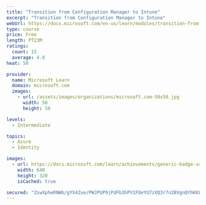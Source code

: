 ```yaml
---
title: "Transition from Configuration Manager to Intune"
excerpt: "Transition from Configuration Manager to Intune"
webUrl: https://docs.microsoft.com/en-us/learn/modules/transition-from-configuration-manager-to-intune/
type: course
price: Free
length: PT23M
ratings:
  count: 15
  average: 4.8
heat: 50

provider:
  name: Microsoft Learn
  domain: microsoft.com
  images:
    - url: /assets/images/organizations/microsoft.com-50x50.jpg
      width: 50
      height: 50

levels:
  - Intermediate

topics:
  - Azure
  - Identity

images:
  - url: https://docs.microsoft.com/learn/achievements/generic-badge-social.png
    width: 640
    height: 320
    isCached: true

secured: "ZswXpheRNWb/gYX4Zue/PWJPUP9jPdFb3hPV1FOeYU7zXQ3r7n2BVgnQYhKKLdWSV4hQUnGwTBZILEtkw/Vq1ofWzWgDttH0Xy7uqumu2Y1WbFwsOwhjgp2AkorfkjhUPr6AqUvCrwjXuDDdN3k+pHNT4FkEpKobzf8J64/ECdPRmsdfegB1SILBS83IhpcMlfL4ZH+CZ/3uPQw90deL2iIT7RyqRH9Elf2OfeHp2L7TRrtYb8HupEl9+iDntRniT8YuOdzkas6UsgVfzePX5gbCFW1+b+enC+rUy5xYRdvyx0qmUlP3YkEELThE61ktBM6rak3FMdWwLhugZtc9GXJQHXHT6hNrOBI7xOiAQM2BBxEoKcpAjzEVcvRAUmcSUOtBWYWOn91YtnN08EZ9AURC4cm/NEtvSTkzKNUsp3k=;GiEU+7LjoMJmombOfYUHwA=="
---
```


